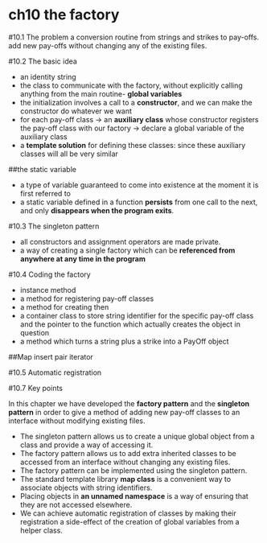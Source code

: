 ch10 the factory
=====

#10.1 The problem
a conversion routine from strings and strikes to pay-offs.
add new pay-offs without changing any of the existing files.

#10.2 The basic idea
- an identity string
- the class to communicate with the factory, without explicitly calling anything from the main routine- **global variables**
- the initialization involves a call to a **constructor**, and we can make the constructor do whatever we want
- for each pay-off class -> an **auxiliary class** whose constructor registers the pay-off class with our factory -> declare a global variable of the auxiliary class
- a **template solution** for defining these classes: since these auxiliary classes will all be very similar

##the static variable
- a type of variable guaranteed to come into existence at the moment it is first referred to
- a static variable defined in a function **persists** from one call to the next, and only **disappears when the program exits**.

#10.3 The singleton pattern
- all constructors and assignment operators are made private.
- a way of creating a single factory which can be **referenced from anywhere at any time in the program**


#10.4 Coding the factory
- instance method 
- a method for registering pay-off classes
- a method for creating then
-  a container class to store string identifier for the specific pay-off class and the pointer to the function which actually creates the object in question
-  a method which turns a string plus a strike into a PayOff object


##Map
insert
pair
iterator

#10.5 Automatic registration

#10.7 Key points
In this chapter we have developed the **factory pattern** and the **singleton pattern** in order to give a method of adding new pay-off classes to an interface without modifying existing files.

- The singleton pattern allows us to create a unique global object from a class and provide a way of accessing it.
- The factory pattern allows us to add extra inherited classes to be accessed from an interface without changing any existing files.
- The factory pattern can be implemented using the singleton pattern.
- The standard template library **map class** is a convenient way to associate objects with string identifiers.
- Placing objects in **an unnamed namespace** is a way of ensuring that they are not accessed elsewhere.
- We can achieve automatic registration of classes by making their registration a side-effect of the creation of global variables from a helper class.



